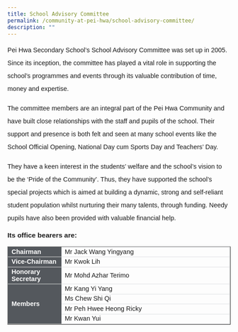 ```yaml
---
title: School Advisory Committee
permalink: /community-at-pei-hwa/school-advisory-committee/
description: ""
---
```

<p style="font-size:14.5px; line-height:2;font-family:sans-serif;">Pei Hwa Secondary School’s School Advisory Committee was set up in 2005. Since its inception, the committee has played a vital role in supporting the school’s programmes and events through its valuable contribution of time, money and expertise.</p>

<p style="margin-top:15px;font-size:14.5px; line-height:2;font-family:sans-serif;">The committee members are an integral part of the Pei Hwa Community and have built close relationships with the staff and pupils of the school. Their support and presence is both felt and seen at many school events like the School Official Opening, National Day cum Sports Day and Teachers’ Day.</p>

<p style="margin-top:15px;font-size:14.5px; line-height:2;font-family:sans-serif;">They have a keen interest in the students’ welfare and the school’s vision to be the ‘Pride of the Community’. Thus, they have supported the school’s special projects which is aimed at building a dynamic, strong and self-reliant student population whilst nurturing their many talents, through funding. Needy pupils have also been provided with valuable financial help.</p>

<p style="margin-top:15px;font-size:15.5px;"><strong style="font-family:sans-serif;">Its office bearers are:</strong></p>

<table border="1" style="width:100%;">
<tbody>
	<tr>
		<td style="background-color: #54585d; font-weight: bold; font-size: 14.5px; border: 1px solid #54585d; color:white;border-bottom: 1px solid #dddddd;width:24%;font-family:sans-serif;">Chairman	</td>
		<td style="border: 1px solid #dddfe1;font-size: 14.5px;font-family:sans-serif;">Mr Jack Wang Yingyang</td>
	</tr>
	<tr>
		<td style="background-color: #54585d; font-weight: bold; font-size: 14.5px; border: 1px solid #54585d; color:white;border-bottom: 1px solid #dddddd;width:24%;font-family:sans-serif;">Vice-Chairman	</td>
		<td style="border: 1px solid #dddfe1;font-size: 14.5px;font-family:sans-serif;">Mr Kwok Lih</td>
	</tr>
	<tr>
		<td style="background-color: #54585d; font-weight: bold; font-size: 14.5px; border: 1px solid #54585d; color:white;border-bottom: 1px solid #dddddd;width:24%;font-family:sans-serif;">Honorary Secretary	</td>
	<td style="border: 1px solid #dddfe1;font-size: 14.5px;font-family:sans-serif;">Mr Mohd Azhar Terimo</td>
	</tr>
	<tr>
		<td style="background-color: #54585d; font-weight: bold; font-size: 14.5px; border: 1px solid #54585d; color:white;border-bottom: 1px solid #dddddd;width:24%;font-family:sans-serif;" rowspan="4">Members	</td>
	<td style="border: 1px solid #dddfe1;font-size: 14.5px;font-family:sans-serif;">Mr Kang Yi Yang</td>
	</tr>		
	<tr>
		<td style="border: 1px solid #dddfe1;font-size: 14.5px;font-family:sans-serif;">Ms Chew Shi Qi</td>
	</tr>	
	<tr>
		<td style="border: 1px solid #dddfe1;font-size: 14.5px;font-family:sans-serif;">Mr Peh Hwee Heong Ricky</td>
	</tr>	
	<tr><td style="border: 1px solid #dddfe1;font-size: 14.5px;font-family:sans-serif;">Mr Kwan Yui</td>
	</tr>	
</tbody>
</table>